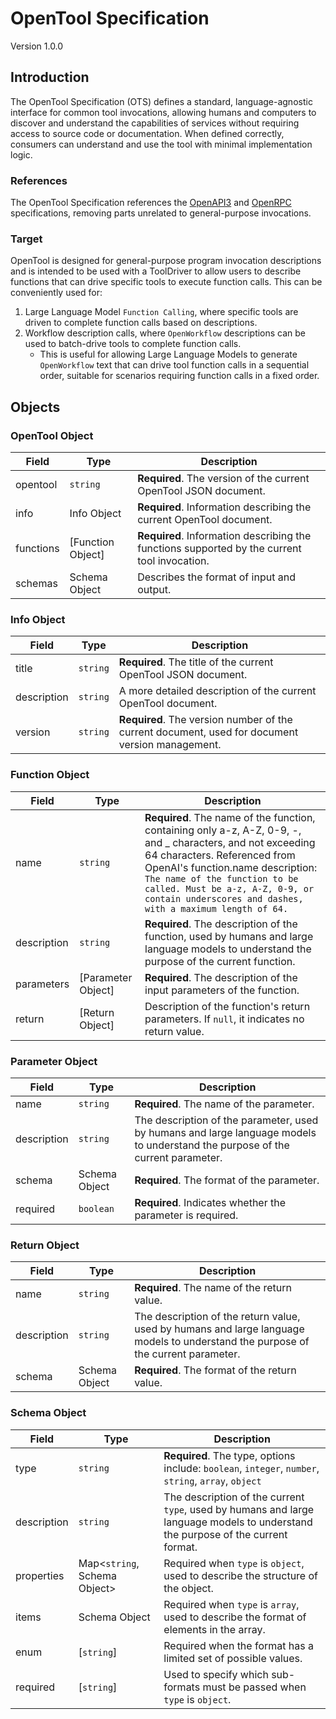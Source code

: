 # OpenTool Specification

Version 1.0.0

## Introduction

The OpenTool Specification (OTS) defines a standard, language-agnostic interface for common tool invocations, allowing humans and computers to discover and understand the capabilities of services without requiring access to source code or documentation. When defined correctly, consumers can understand and use the tool with minimal implementation logic.

### References

The OpenTool Specification references the [OpenAPI3](https://swagger.io/specification/) and [OpenRPC](https://spec.open-rpc.org/) specifications, removing parts unrelated to general-purpose invocations.

### Target

OpenTool is designed for general-purpose program invocation descriptions and is intended to be used with a ToolDriver to allow users to describe functions that can drive specific tools to execute function calls. This can be conveniently used for:
1. Large Language Model `Function Calling`, where specific tools are driven to complete function calls based on descriptions.
2. Workflow description calls, where `OpenWorkflow` descriptions can be used to batch-drive tools to complete function calls.
    - This is useful for allowing Large Language Models to generate `OpenWorkflow` text that can drive tool function calls in a sequential order, suitable for scenarios requiring function calls in a fixed order.

## Objects

### OpenTool Object

| Field     | Type                | Description                                                                                  |
|-----------|---------------------|----------------------------------------------------------------------------------------------|
| opentool  | `string`            | **Required**. The version of the current OpenTool JSON document.                             |
| info      | Info Object         | **Required**. Information describing the current OpenTool document.                          |
| functions | \[Function Object\] | **Required**. Information describing the functions supported by the current tool invocation. |
| schemas   | Schema Object       | Describes the format of input and output.                                                    |

### Info Object

| Field       | Type     | Description                                                                                     |
|-------------|----------|-------------------------------------------------------------------------------------------------|
| title       | `string` | **Required**. The title of the current OpenTool JSON document.                                  |
| description | `string` | A more detailed description of the current OpenTool document.                                   |
| version     | `string` | **Required**. The version number of the current document, used for document version management. |

### Function Object

| Field       | Type                 | Description                                                                                                                                                                                                                                                                                                      |
|-------------|----------------------|------------------------------------------------------------------------------------------------------------------------------------------------------------------------------------------------------------------------------------------------------------------------------------------------------------------|
| name        | `string`             | **Required**. The name of the function, containing only a-z, A-Z, 0-9, -, and _ characters, and not exceeding 64 characters. Referenced from OpenAI's function.name description: `The name of the function to be called. Must be a-z, A-Z, 0-9, or contain underscores and dashes, with a maximum length of 64.` |
| description | `string`             | **Required**. The description of the function, used by humans and large language models to understand the purpose of the current function.                                                                                                                                                                       |
| parameters  | \[Parameter Object\] | **Required**. The description of the input parameters of the function.                                                                                                                                                                                                                                           |
| return      | \[Return Object\]    | Description of the function's return parameters. If `null`, it indicates no return value.                                                                                                                                                                                                                        |

### Parameter Object

| Field       | Type          | Description                                                                                                                    |
|-------------|---------------|--------------------------------------------------------------------------------------------------------------------------------|
| name        | `string`      | **Required**. The name of the parameter.                                                                                       |
| description | `string`      | The description of the parameter, used by humans and large language models to understand the purpose of the current parameter. |
| schema      | Schema Object | **Required**. The format of the parameter.                                                                                     |
| required    | `boolean`     | **Required**. Indicates whether the parameter is required.                                                                     |

### Return Object

| Field       | Type          | Description                                                                                                                       |
|-------------|---------------|-----------------------------------------------------------------------------------------------------------------------------------|
| name        | `string`      | **Required**. The name of the return value.                                                                                       |
| description | `string`      | The description of the return value, used by humans and large language models to understand the purpose of the current parameter. |
| schema      | Schema Object | **Required**. The format of the return value.                                                                                     |

### Schema Object

| Field       | Type                         | Description                                                                                                                      |
|-------------|------------------------------|----------------------------------------------------------------------------------------------------------------------------------|
| type        | `string`                     | **Required**. The type, options include: `boolean`, `integer`, `number`, `string`, `array`, `object`                             |
| description | `string`                     | The description of the current `type`, used by humans and large language models to understand the purpose of the current format. |
| properties  | Map<`string`, Schema Object> | Required when `type` is `object`, used to describe the structure of the object.                                                  |
| items       | Schema Object                | Required when `type` is `array`, used to describe the format of elements in the array.                                           |
| enum        | \[`string`\]                 | Required when the format has a limited set of possible values.                                                                   |
| required    | \[`string`\]                 | Used to specify which sub-formats must be passed when `type` is `object`.                                                        |
